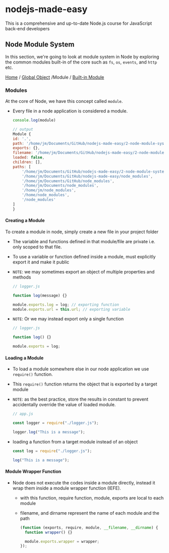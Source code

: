 # nodejs-made-easy

This is a comprehensive and up-to-date Node.js course for JavaScript back-end developers

## Node Module System

In this section, we're going to look at module system in Node by exploring the common modules built-in of the core such as `fs`, `os`, `events`, and `http` etc.

[Home](../README.md) / [Global Object](./global-object.md) /Module / [Built-in Module](./common-modules.md)

### Modules

At the core of Node, we have this concept called `module`.

- Every file in a node application is considered a module.

  ```js
  console.log(module)

  // output
  Module {
  id: '.',
  path: '/home/jm/Documents/GitHub/nodejs-made-easy/2-node-module-system',
  exports: {},
  filename: '/home/jm/Documents/GitHub/nodejs-made-easy/2-node-module-system/globals.js',
  loaded: false,
  children: [],
  paths: [
      '/home/jm/Documents/GitHub/nodejs-made-easy/2-node-module-system/node_modules',
      '/home/jm/Documents/GitHub/nodejs-made-easy/node_modules',
      '/home/jm/Documents/GitHub/node_modules',
      '/home/jm/Documents/node_modules',
      '/home/jm/node_modules',
      '/home/node_modules',
      '/node_modules'
  ]
  }
  ```

#### Creating a Module

To create a module in node, simply create a new file in your project folder

- The variable and functions defined in that module/file are private i.e. only scoped to that file.

- To use a variable or function defined inside a module, must explicitly export it and make it public

- `NOTE`: we may sometimes export an object of multiple properties and methods

  ```js
  // logger.js

  function log(message) {}

  module.exports.log = log; // exporting function
  module.exports.url = this.url; // exporting variable
  ```

- `NOTE`: Or we may instead export only a single function

  ```js
  // logger.js

  function log() {}

  module.exports = log;
  ```

#### Loading a Module

- To load a module somewhere else in our node application we use `require()` function.
- This `require()` function returns the object that is exported by a target module

- `NOTE`: as the best practice, store the results in constant to prevent accidentally override the value of loaded module.

  ```js
  // app.js

  const logger = require("./logger.js");

  logger.log("This is a message");
  ```

- loading a function from a target module instead of an object

  ```js
  const log = require("./logger.js");

  log("This is a message");
  ```

#### Module Wrapper Function

- Node does not execute the codes inside a module directly, instead it wrap them inside a module wrapper function (IEFE).

  - with this function, require function, module, exports are local to each module
  - filename, and dirname represent the name of each module and the path

    ```js
    (function (exports, require, module, __filename, __dirname) {
      function wrapper() {}

      module.exports.wrapper = wrapper;
    });
    ```
